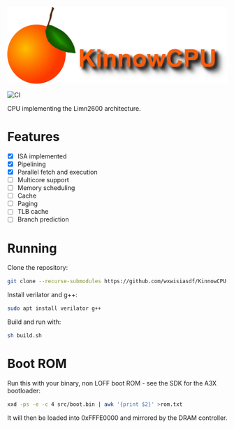 ![Title](https://raw.githubusercontent.com/wxwisiasdf/KinnowCPU/main/logo.png)

![CI](https://github.com/wxwisiasdf/KinnowCPU/actions/workflows/auto.yaml/badge.svg?branch=main)

CPU implementing the Limn2600 architecture.

# Features
* [x] ISA implemented
* [x] Pipelining
* [x] Parallel fetch and execution
* [ ] Multicore support
* [ ] Memory scheduling
* [ ] Cache
* [ ] Paging
* [ ] TLB cache
* [ ] Branch prediction

# Running
Clone the repository:
```sh
git clone --recurse-submodules https://github.com/wxwisiasdf/KinnowCPU
```

Install verilator and g++:
```sh
sudo apt install verilator g++
```

Build and run with:
```sh
sh build.sh
```

# Boot ROM
Run this with your binary, non LOFF boot ROM - see the SDK for the A3X bootloader:
```sh
xxd -ps -e -c 4 src/boot.bin | awk '{print $2}' >rom.txt
```
It will then be loaded into 0xFFFE0000 and mirrored by the DRAM controller.
